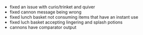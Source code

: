 - fixed an issue with curio/trinket and quiver
- fixed cannon message being wrong
- fixed lunch basket not consuming items that have an instant use
- fixed luch basket accepting lingering and splash potions
- cannons have comparator output

